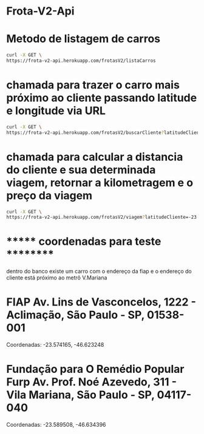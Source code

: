 # Frota-V2-Api

# Metodo de listagem de carros 
```sh
curl -X GET \
https://frota-v2-api.herokuapp.com/frotasV2/listaCarros
```




# chamada para trazer o carro mais próximo ao cliente passando latitude e longitude via URL 
```sh
curl -X GET \
https://frota-v2-api.herokuapp.com/frotasV2/buscarCliente?latitudeCliente=-23.589508&longitudeCliente=-46.634396
```



# chamada para calcular a distancia do cliente e sua determinada viagem, retornar a kilometragem e o preço da viagem
```sh
curl -X GET \
https://frota-v2-api.herokuapp.com/frotasV2/viagem?latitudeCliente=-23.589508&longitudeCliente=-46.634396&latitudeViagem=-23.574165&longitudeViagem=-46.623248
```





# ***** coordenadas para teste ********

dentro do banco existe um carro com o endereço da fiap e o endereço do cliente está próximo ao metrô V.Mariana




# FIAP Av. Lins de Vasconcelos, 1222 - Aclimação, São Paulo - SP, 01538-001 

Coordenadas: -23.574165, -46.623248




# Fundação para O Remédio Popular Furp Av. Prof. Noé Azevedo, 311 - Vila Mariana, São Paulo - SP, 04117-040

Coordenadas: -23.589508, -46.634396
